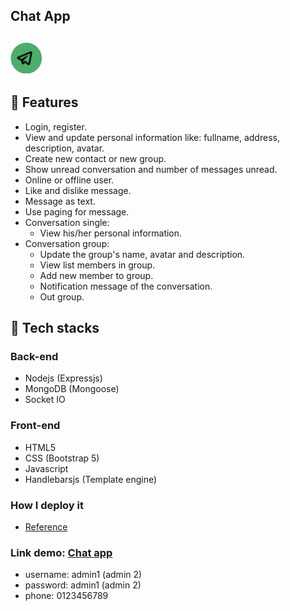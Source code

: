 ## Chat App
## <img src="./src/public/img/logo-tele.png" width="50px"/>
## 🤖 Features
* Login, register.
* View and update personal information like: fullname, address, description, avatar.
* Create new contact or new group.
* Show unread conversation and number of messages unread.
* Online or offline user.
* Like and dislike message.
* Message as text.
* Use paging for message.
* Conversation single:  
    * View his/her personal information.
* Conversation group:
    * Update the group's name, avatar and description.
    * View list members in group.
    * Add new member to group.
    * Notification message of the conversation.
    * Out group.
## 🤖 Tech stacks
### Back-end
* Nodejs (Expressjs)
* MongoDB (Mongoose)
* Socket IO
### Front-end
* HTML5
* CSS (Bootstrap 5)
* Javascript
* Handlebarsjs (Template engine)
### How I deploy it
* <a href="https://github.com/bao-nguyen-khac/devops-setup.git" target="_blank">Reference</a>
### Link demo: <a href="https://chat-app.baonk.site" target="_blank">Chat app</a>
* username: admin1 (admin 2)
* password: admin1 (admin 2)
* phone: 0123456789
